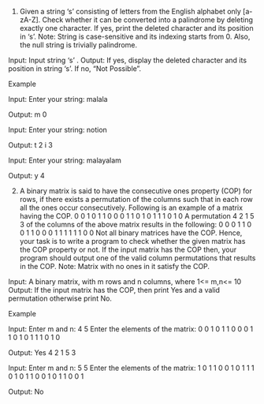 1) Given a string ‘s’ consisting of letters from the English alphabet only [a-zA-Z]. Check
whether it can be converted into a palindrome by deleting exactly one character. If yes, print
the deleted character and its position in ‘s’.
Note: String is case-sensitive and its indexing starts from 0. Also, the null string is trivially
palindrome.

Input: Input string ‘s’ .
Output: If yes, display the deleted character and its position in string ‘s’.
If no, “Not Possible”.
 
 
Example

Input:
Enter your string:
malala

Output:
m
0


Input:
Enter your string:
notion

Output:
t
2
i
3


Input:
Enter your string:
malayalam

Output:
y
4



2) A binary matrix is said to have the consecutive ones property (COP) for rows, if there exists a
permutation of the columns such that in each row all the ones occur consecutively. Following
is an example of a matrix having the COP.
0 0 1 0 1
1 0 0 0 1
1 0 1 0 1
1 1 0 1 0
A permutation 4 2 1 5 3 of the columns of the above matrix results in the following:
0 0 0 1 1
0 0 1 1 0
0 0 1 1 1
1 1 1 0 0
Not all binary matrices have the COP. Hence, your task is to write a program to check
whether the given matrix has the COP property or not. If the input matrix has the COP then,
your program should output one of the valid column permutations that results in the COP.
Note: Matrix with no ones in it satisfy the COP.

Input: A binary matrix, with m rows and n columns, where 1<= m,n<= 10
Output: If the input matrix has the COP, then print Yes and a valid permutation otherwise
print No.

Example

Input:
Enter m and n:
4
5
Enter the elements of the matrix:
0 0 1 0 1
1 0 0 0 1
1 0 1 0 1
1 1 0 1 0

Output:
Yes
4 2 1 5 3


Input:
Enter m and n:
5
5
Enter the elements of the matrix:
1 0 1 1 0
0 1 0 1 1
1 0 1 0 1
1 0 0 1 0
1 1 0 0 1

Output: No
